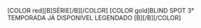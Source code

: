 [COLOR red][B]SÉRIE[/B][/COLOR] [COLOR gold]BLIND SPOT 3° TEMPORADA JÁ DISPONIVEL LEGENDADO [B][/B][/COLOR]

